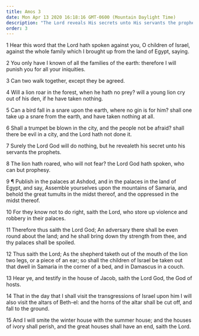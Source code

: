 ```yaml
---
title: Amos 3
date: Mon Apr 13 2020 16:18:16 GMT-0600 (Mountain Daylight Time)
description: "The Lord reveals His secrets unto His servants the prophets—Because Israel rejects the prophets and follows evil, the nation is overwhelmed by an adversary."
order: 3
---
```


1 Hear this word that the Lord hath spoken against you, O children of Israel, against the whole family which I brought up from the land of Egypt, saying.

2 You only have I known of all the families of the earth: therefore I will punish you for all your iniquities.

3 Can two walk together, except they be agreed.

4 Will a lion roar in the forest, when he hath no prey? will a young lion cry out of his den, if he have taken nothing.

5 Can a bird fall in a snare upon the earth, where no gin is for him? shall one take up a snare from the earth, and have taken nothing at all.

6 Shall a trumpet be blown in the city, and the people not be afraid? shall there be evil in a city, and the Lord hath not done it.

7 Surely the Lord God will do nothing, but he revealeth his secret unto his servants the prophets.

8 The lion hath roared, who will not fear? the Lord God hath spoken, who can but prophesy.

9 ¶ Publish in the palaces at Ashdod, and in the palaces in the land of Egypt, and say, Assemble yourselves upon the mountains of Samaria, and behold the great tumults in the midst thereof, and the oppressed in the midst thereof.

10 For they know not to do right, saith the Lord, who store up violence and robbery in their palaces.

11 Therefore thus saith the Lord God; An adversary there shall be even round about the land; and he shall bring down thy strength from thee, and thy palaces shall be spoiled.

12 Thus saith the Lord; As the shepherd taketh out of the mouth of the lion two legs, or a piece of an ear; so shall the children of Israel be taken out that dwell in Samaria in the corner of a bed, and in Damascus in a couch.

13 Hear ye, and testify in the house of Jacob, saith the Lord God, the God of hosts.

14 That in the day that I shall visit the transgressions of Israel upon him I will also visit the altars of Beth-el: and the horns of the altar shall be cut off, and fall to the ground.

15 And I will smite the winter house with the summer house; and the houses of ivory shall perish, and the great houses shall have an end, saith the Lord.
